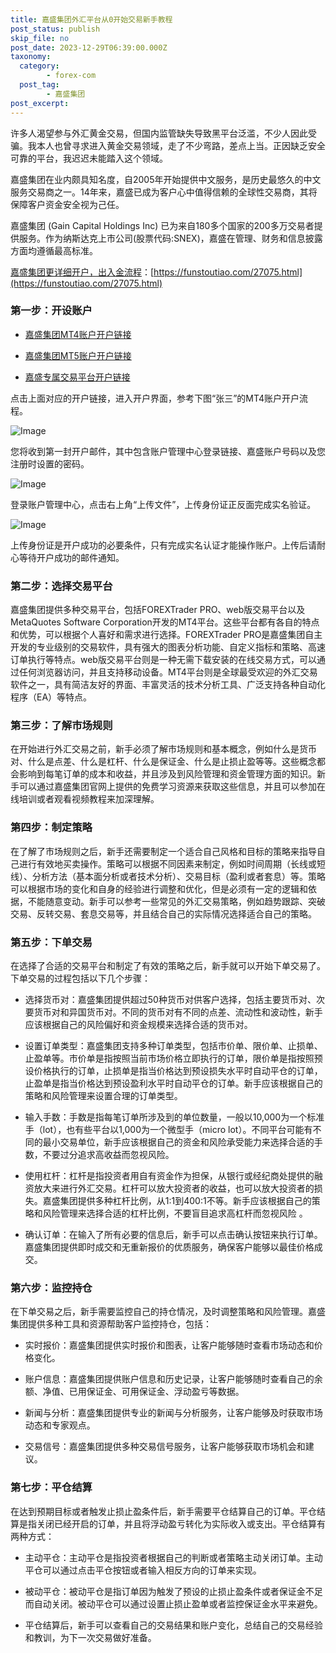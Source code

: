 ```yaml
---
title: 嘉盛集团外汇平台从0开始交易新手教程
post_status: publish
skip_file: no
post_date: 2023-12-29T06:39:00.000Z
taxonomy:
  category:
        - forex-com
  post_tag:
        - 嘉盛集团
post_excerpt: 
---
```

许多人渴望参与外汇黄金交易，但国内监管缺失导致黑平台泛滥，不少人因此受骗。我本人也曾寻求进入黄金交易领域，走了不少弯路，差点上当。正因缺乏安全可靠的平台，我迟迟未能踏入这个领域。

嘉盛集团在业内颇具知名度，自2005年开始提供中文服务，是历史最悠久的中文服务交易商之一。14年来，嘉盛已成为客户心中值得信赖的全球性交易商，其将保障客户资金安全视为己任。

嘉盛集团 (Gain Capital Holdings Inc) 已为来自180多个国家的200多万交易者提供服务。作为纳斯达克上市公司(股票代码:SNEX)，嘉盛在管理、财务和信息披露方面均遵循最高标准。

[嘉盛集团更详细开户，出入金流程](https://funstoutiao.com/27075.html)：[https://funstoutiao.com/27075.html](https://funstoutiao.com/27075.html)

### 第一步：开设账户

* [嘉盛集团MT4账户开户链接](https://s.ssgg.net/jsmt4)

* [嘉盛集团MT5账户开户链接](https://s.ssgg.net/jsmt5)

* [嘉盛专属交易平台开户链接](https://s.ssgg.net/js)

点击上面对应的开户链接，进入开户界面，参考下图“张三”的MT4账户开户流程。

![Image](https://prod-files-secure.s3.us-west-2.amazonaws.com/39ed1227-6d7d-4570-be36-9ccd4a2c4241/7a167aea-686b-400d-af59-4e18eb607a40/640.png?X-Amz-Algorithm=AWS4-HMAC-SHA256&X-Amz-Content-Sha256=UNSIGNED-PAYLOAD&X-Amz-Credential=ASIAZI2LB466XBZSWFNV%2F20250703%2Fus-west-2%2Fs3%2Faws4_request&X-Amz-Date=20250703T161311Z&X-Amz-Expires=3600&X-Amz-Security-Token=IQoJb3JpZ2luX2VjEBAaCXVzLXdlc3QtMiJHMEUCIQDel%2F%2F%2BhAEwLerRoyBNAjAeIGNsS16zdNh6Yn0D%2B8Z0MgIgXPOCS%2BGzF93p%2FtBrHI6vOwOPccpxEbFpsegoMh8b6rYq%2FwMIGRAAGgw2Mzc0MjMxODM4MDUiDEcXHNoZK26iyyVlCyrcA42H6m45pCmKOB1bP6rsKxYhV46MygC23U4wAQrBggZsmmEuJiV%2B170WIzT3dgDVrNmC7NXZExhccsm%2BBFn6n6%2BtY4weBqtoOZAIGsJggjkVxe8cA%2B3q2RrJdylSrYdX2B%2BVB5if18Bp3XjVMbH0BV8LgewQcgdjAvAUG2D0gphsVJ1fjrHLCKz7855Q6ACrd3eQI5z%2BANluE2c2simO0Rd46PPTEjG%2BvRa7zowMsBsU5RaEcKL%2BpD44HN6q4rq6p1ub%2F5HaRYJgcfiMj9rX6%2FQnXdkNMrBOws3t%2BsgoHHfGynuq90drSnKYkAwxk6OFljUaJ17xigSIsN92nHv0UtC4WH52M%2FdCs4WrpwCgWywqfL9Q98NhNXdai4nPgYra4d7%2F8FoeD3wAj1os26fqg%2FpQN1jOonw3C49EhCND1fbmIIUuCVGRM9dhciJkpWkC%2Fbr2LP5LYOz0Z%2F3jU9QCvX37BpLRR0duJVdUi8GpmE0%2BBLb%2FNIqHntgcxMmsodNIqGDqRU9mHLct36tOWnW0QnEAlxpMgG%2BDwl7QoW8z2OIKyGgC60gAEQxe6%2FaOayNKPSFUmrS1%2FWy5IwZD2%2B9iPMA2k%2B9vS4%2FHtbDHMZgfuXZFHNhAxyZCqq2w2mnqMKbKmsMGOqUB4ZwYXwaExf1yYN6ERDs%2FUwVojt8rdQRnunVpHdjoNbmGLYXSkoGS2xMFYZ3iZBNKJAdnHZCfHtgjMr0kG12YpXCl1gxgrogxQyfj8lWdeBs4S0WrEBs0ymtH1TynGFS7q6vCxOTxdt8qS6M%2BhHb%2BVxm7v60uIll%2Fkf1%2BUPyk6zCLH5cwoh8dCBKACeaBvtGJ4%2Bfy1Zv6pj39xJfw0uoYfeEPAtoH&X-Amz-Signature=6ff67d92bd98fbad8efb006b24c5cc9945cdf96172f02c03c007027af5c84de6&X-Amz-SignedHeaders=host&x-amz-checksum-mode=ENABLED&x-id=GetObject)

您将收到第一封开户邮件，其中包含账户管理中心登录链接、嘉盛账户号码以及您注册时设置的密码。

![Image](https://prod-files-secure.s3.us-west-2.amazonaws.com/39ed1227-6d7d-4570-be36-9ccd4a2c4241/eaa1c6b3-2877-4284-a0e1-530e222c27fb/image.png?X-Amz-Algorithm=AWS4-HMAC-SHA256&X-Amz-Content-Sha256=UNSIGNED-PAYLOAD&X-Amz-Credential=ASIAZI2LB466XBZSWFNV%2F20250703%2Fus-west-2%2Fs3%2Faws4_request&X-Amz-Date=20250703T161311Z&X-Amz-Expires=3600&X-Amz-Security-Token=IQoJb3JpZ2luX2VjEBAaCXVzLXdlc3QtMiJHMEUCIQDel%2F%2F%2BhAEwLerRoyBNAjAeIGNsS16zdNh6Yn0D%2B8Z0MgIgXPOCS%2BGzF93p%2FtBrHI6vOwOPccpxEbFpsegoMh8b6rYq%2FwMIGRAAGgw2Mzc0MjMxODM4MDUiDEcXHNoZK26iyyVlCyrcA42H6m45pCmKOB1bP6rsKxYhV46MygC23U4wAQrBggZsmmEuJiV%2B170WIzT3dgDVrNmC7NXZExhccsm%2BBFn6n6%2BtY4weBqtoOZAIGsJggjkVxe8cA%2B3q2RrJdylSrYdX2B%2BVB5if18Bp3XjVMbH0BV8LgewQcgdjAvAUG2D0gphsVJ1fjrHLCKz7855Q6ACrd3eQI5z%2BANluE2c2simO0Rd46PPTEjG%2BvRa7zowMsBsU5RaEcKL%2BpD44HN6q4rq6p1ub%2F5HaRYJgcfiMj9rX6%2FQnXdkNMrBOws3t%2BsgoHHfGynuq90drSnKYkAwxk6OFljUaJ17xigSIsN92nHv0UtC4WH52M%2FdCs4WrpwCgWywqfL9Q98NhNXdai4nPgYra4d7%2F8FoeD3wAj1os26fqg%2FpQN1jOonw3C49EhCND1fbmIIUuCVGRM9dhciJkpWkC%2Fbr2LP5LYOz0Z%2F3jU9QCvX37BpLRR0duJVdUi8GpmE0%2BBLb%2FNIqHntgcxMmsodNIqGDqRU9mHLct36tOWnW0QnEAlxpMgG%2BDwl7QoW8z2OIKyGgC60gAEQxe6%2FaOayNKPSFUmrS1%2FWy5IwZD2%2B9iPMA2k%2B9vS4%2FHtbDHMZgfuXZFHNhAxyZCqq2w2mnqMKbKmsMGOqUB4ZwYXwaExf1yYN6ERDs%2FUwVojt8rdQRnunVpHdjoNbmGLYXSkoGS2xMFYZ3iZBNKJAdnHZCfHtgjMr0kG12YpXCl1gxgrogxQyfj8lWdeBs4S0WrEBs0ymtH1TynGFS7q6vCxOTxdt8qS6M%2BhHb%2BVxm7v60uIll%2Fkf1%2BUPyk6zCLH5cwoh8dCBKACeaBvtGJ4%2Bfy1Zv6pj39xJfw0uoYfeEPAtoH&X-Amz-Signature=1fc42701113eda0c3a995732bd72b55462490687258e2b0c6800b8063ca0f093&X-Amz-SignedHeaders=host&x-amz-checksum-mode=ENABLED&x-id=GetObject)

登录账户管理中心，点击右上角“上传文件”，上传身份证正反面完成实名验证。

![Image](https://prod-files-secure.s3.us-west-2.amazonaws.com/39ed1227-6d7d-4570-be36-9ccd4a2c4241/54090639-09fc-46b4-a135-e0289f707147/image.png?X-Amz-Algorithm=AWS4-HMAC-SHA256&X-Amz-Content-Sha256=UNSIGNED-PAYLOAD&X-Amz-Credential=ASIAZI2LB466XBZSWFNV%2F20250703%2Fus-west-2%2Fs3%2Faws4_request&X-Amz-Date=20250703T161311Z&X-Amz-Expires=3600&X-Amz-Security-Token=IQoJb3JpZ2luX2VjEBAaCXVzLXdlc3QtMiJHMEUCIQDel%2F%2F%2BhAEwLerRoyBNAjAeIGNsS16zdNh6Yn0D%2B8Z0MgIgXPOCS%2BGzF93p%2FtBrHI6vOwOPccpxEbFpsegoMh8b6rYq%2FwMIGRAAGgw2Mzc0MjMxODM4MDUiDEcXHNoZK26iyyVlCyrcA42H6m45pCmKOB1bP6rsKxYhV46MygC23U4wAQrBggZsmmEuJiV%2B170WIzT3dgDVrNmC7NXZExhccsm%2BBFn6n6%2BtY4weBqtoOZAIGsJggjkVxe8cA%2B3q2RrJdylSrYdX2B%2BVB5if18Bp3XjVMbH0BV8LgewQcgdjAvAUG2D0gphsVJ1fjrHLCKz7855Q6ACrd3eQI5z%2BANluE2c2simO0Rd46PPTEjG%2BvRa7zowMsBsU5RaEcKL%2BpD44HN6q4rq6p1ub%2F5HaRYJgcfiMj9rX6%2FQnXdkNMrBOws3t%2BsgoHHfGynuq90drSnKYkAwxk6OFljUaJ17xigSIsN92nHv0UtC4WH52M%2FdCs4WrpwCgWywqfL9Q98NhNXdai4nPgYra4d7%2F8FoeD3wAj1os26fqg%2FpQN1jOonw3C49EhCND1fbmIIUuCVGRM9dhciJkpWkC%2Fbr2LP5LYOz0Z%2F3jU9QCvX37BpLRR0duJVdUi8GpmE0%2BBLb%2FNIqHntgcxMmsodNIqGDqRU9mHLct36tOWnW0QnEAlxpMgG%2BDwl7QoW8z2OIKyGgC60gAEQxe6%2FaOayNKPSFUmrS1%2FWy5IwZD2%2B9iPMA2k%2B9vS4%2FHtbDHMZgfuXZFHNhAxyZCqq2w2mnqMKbKmsMGOqUB4ZwYXwaExf1yYN6ERDs%2FUwVojt8rdQRnunVpHdjoNbmGLYXSkoGS2xMFYZ3iZBNKJAdnHZCfHtgjMr0kG12YpXCl1gxgrogxQyfj8lWdeBs4S0WrEBs0ymtH1TynGFS7q6vCxOTxdt8qS6M%2BhHb%2BVxm7v60uIll%2Fkf1%2BUPyk6zCLH5cwoh8dCBKACeaBvtGJ4%2Bfy1Zv6pj39xJfw0uoYfeEPAtoH&X-Amz-Signature=a00657b7cc5961e400826a3b8ee8e8440437564a7baa593ec1f1f9e441a515ff&X-Amz-SignedHeaders=host&x-amz-checksum-mode=ENABLED&x-id=GetObject)

上传身份证是开户成功的必要条件，只有完成实名认证才能操作账户。上传后请耐心等待开户成功的邮件通知。

### 第二步：选择交易平台

嘉盛集团提供多种交易平台，包括FOREXTrader PRO、web版交易平台以及MetaQuotes Software Corporation开发的MT4平台。这些平台都有各自的特点和优势，可以根据个人喜好和需求进行选择。FOREXTrader PRO是嘉盛集团自主开发的专业级别的交易软件，具有强大的图表分析功能、自定义指标和策略、高速订单执行等特点。web版交易平台则是一种无需下载安装的在线交易方式，可以通过任何浏览器访问，并且支持移动设备。MT4平台则是全球最受欢迎的外汇交易软件之一，具有简洁友好的界面、丰富灵活的技术分析工具、广泛支持各种自动化程序（EA）等特点。

### 第三步：了解市场规则

在开始进行外汇交易之前，新手必须了解市场规则和基本概念，例如什么是货币对、什么是点差、什么是杠杆、什么是保证金、什么是止损止盈等等。这些概念都会影响到每笔订单的成本和收益，并且涉及到风险管理和资金管理方面的知识。新手可以通过嘉盛集团官网上提供的免费学习资源来获取这些信息，并且可以参加在线培训或者观看视频教程来加深理解。

### 第四步：制定策略

在了解了市场规则之后，新手还需要制定一个适合自己风格和目标的策略来指导自己进行有效地买卖操作。策略可以根据不同因素来制定，例如时间周期（长线或短线）、分析方法（基本面分析或者技术分析）、交易目标（盈利或者套息）等。策略可以根据市场的变化和自身的经验进行调整和优化，但是必须有一定的逻辑和依据，不能随意变动。新手可以参考一些常见的外汇交易策略，例如趋势跟踪、突破交易、反转交易、套息交易等，并且结合自己的实际情况选择适合自己的策略。

### 第五步：下单交易

在选择了合适的交易平台和制定了有效的策略之后，新手就可以开始下单交易了。下单交易的过程包括以下几个步骤：

* 选择货币对：嘉盛集团提供超过50种货币对供客户选择，包括主要货币对、次要货币对和异国货币对。不同的货币对有不同的点差、流动性和波动性，新手应该根据自己的风险偏好和资金规模来选择合适的货币对。

* 设置订单类型：嘉盛集团支持多种订单类型，包括市价单、限价单、止损单、止盈单等。市价单是指按照当前市场价格立即执行的订单，限价单是指按照预设价格执行的订单，止损单是指当价格达到预设损失水平时自动平仓的订单，止盈单是指当价格达到预设盈利水平时自动平仓的订单。新手应该根据自己的策略和风险管理来设置合理的订单类型。

* 输入手数：手数是指每笔订单所涉及到的单位数量，一般以10,000为一个标准手（lot），也有些平台以1,000为一个微型手（micro lot）。不同平台可能有不同的最小交易单位，新手应该根据自己的资金和风险承受能力来选择合适的手数，不要过分追求高收益而忽视风险。

* 使用杠杆：杠杆是指投资者用自有资金作为担保，从银行或经纪商处提供的融资放大来进行外汇交易。杠杆可以放大投资者的收益，也可以放大投资者的损失。嘉盛集团提供多种杠杆比例，从1:1到400:1不等。新手应该根据自己的策略和风险管理来选择合适的杠杆比例，不要盲目追求高杠杆而忽视风险 。

* 确认订单：在输入了所有必要的信息后，新手可以点击确认按钮来执行订单。嘉盛集团提供即时成交和无重新报价的优质服务，确保客户能够以最佳价格成交。

### 第六步：监控持仓

在下单交易之后，新手需要监控自己的持仓情况，及时调整策略和风险管理。嘉盛集团提供多种工具和资源帮助客户监控持仓，包括：

* 实时报价：嘉盛集团提供实时报价和图表，让客户能够随时查看市场动态和价格变化。

* 账户信息：嘉盛集团提供账户信息和历史记录，让客户能够随时查看自己的余额、净值、已用保证金、可用保证金、浮动盈亏等数据。

* 新闻与分析：嘉盛集团提供专业的新闻与分析服务，让客户能够及时获取市场动态和专家观点。

* 交易信号：嘉盛集团提供多种交易信号服务，让客户能够获取市场机会和建议。

### 第七步：平仓结算

在达到预期目标或者触发止损止盈条件后，新手需要平仓结算自己的订单。平仓结算是指关闭已经开启的订单，并且将浮动盈亏转化为实际收入或支出。平仓结算有两种方式：

* 主动平仓：主动平仓是指投资者根据自己的判断或者策略主动关闭订单。主动平仓可以通过点击平仓按钮或者输入相反方向的订单来实现。

* 被动平仓：被动平仓是指订单因为触发了预设的止损止盈条件或者保证金不足而自动关闭。被动平仓可以通过设置止损止盈单或者监控保证金水平来避免。

* 平仓结算后，新手可以查看自己的交易结果和账户变化，总结自己的交易经验和教训，为下一次交易做好准备。